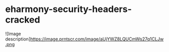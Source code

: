 # eharmony-security-headers-cracked
![Image description]https://image.prntscr.com/image/aUjYWZ8LQUCmWs27q1CLJw.png
